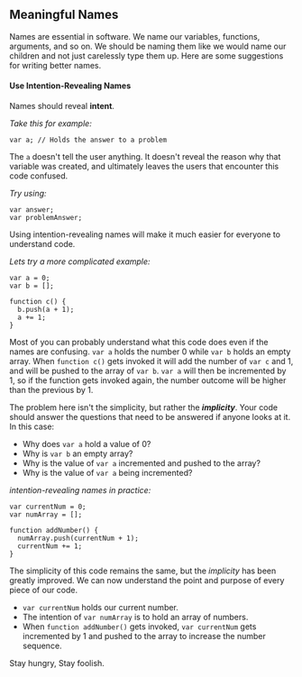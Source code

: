 ## Meaningful Names

Names are essential in software. We name our variables, functions, arguments, and so on. We should be naming them like we would name our children and not just carelessly type them up. Here are some suggestions for writing better names.

#### Use Intention-Revealing Names

Names should reveal **intent**.

*Take this for example:*

```
var a; // Holds the answer to a problem
```

The ```a``` doesn't tell the user anything. It doesn't reveal the reason why that variable was created, and ultimately leaves the users that encounter this code confused.

*Try using:*

```
var answer;
var problemAnswer;
```

Using intention-revealing names will make it much easier for everyone to understand code.

*Lets try a more complicated example:*

```
var a = 0;
var b = [];

function c() {
  b.push(a + 1);
  a += 1;
}
```

Most of you can probably understand what this code does even if the names are confusing. ```var a``` holds the number 0 while ```var b``` holds an empty array. When ```function c()``` gets invoked it will add the number of ```var c``` and 1, and will be pushed to the array of ```var b```. ```var a``` will then be incremented by 1, so if the function gets invoked again, the number outcome will be higher than the previous by 1.

The problem here isn't the simplicity, but rather the ***implicity***. Your code should answer the questions that need to be answered if anyone looks at it. In this case:

* Why does ```var a``` hold a value of 0?
* Why is ```var b``` an empty array?
* Why is the value of ```var a``` incremented and pushed to the array?
* Why is the value of ```var a``` being incremented?

*intention-revealing names in practice:*

```
var currentNum = 0;
var numArray = [];

function addNumber() {
  numArray.push(currentNum + 1);
  currentNum += 1;
}
```

The simplicity of this code remains the same, but the *implicity* has been greatly improved. We can now understand the point and purpose of every piece of our code.

* ```var currentNum``` holds our current number.
* The intention of ```var numArray``` is to hold an array of numbers.
* When ```function addNumber()``` gets invoked, ```var currentNum``` gets incremented by 1 and pushed to the array to increase the number sequence.

Stay hungry, Stay foolish.
